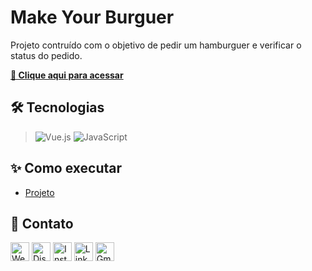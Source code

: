 # **Make Your Burguer**

Projeto contruído com o objetivo de pedir um hamburguer e verificar o status do pedido.

**[🔗 Clique aqui para acessar](https://make-your-burguer-one.vercel.app/)**

## **🛠 Tecnologias**
> ![Vue.js](https://img.shields.io/badge/Vue%20js-35495E?style=for-the-badge&logo=vuedotjs&logoColor=4FC08D)
> ![JavaScript](https://img.shields.io/badge/JavaScript-323330?style=for-the-badge&logo=javascript&logoColor=F7DF1E)

## **✨ Como executar**

- [Projeto](./README-install.md)

## **💛 Contato**

[<img src='https://img.shields.io/badge/website-000000?style=for-the-badge&logo=About&logoColor=white' alt='Website' height='30'>](https://my-resume-bamarcheti.vercel.app/) [<img src='https://img.shields.io/badge/Discord-5865F2?style=for-the-badge&logo=discord&logoColor=white' alt='Discord' height='30'>](https://discord.com/channels/@ba_marcheti#3824) [<img src='https://img.shields.io/badge/Instagram-E4405F?style=for-the-badge&logo=instagram&logoColor=white' alt='Instagram' height='30'>](https://www.instagram.com/ba_marcheti) [<img src='https://img.shields.io/badge/LinkedIn-0077B5?style=for-the-badge&logo=linkedin&logoColor=white' alt='Linkedin' height='30'>](https://www.linkedin.com/in/barbara-marcheti-fiorin/) [<img src='https://img.shields.io/badge/Gmail-D14836?style=for-the-badge&logo=gmail&logoColor=white' alt='Gmail' height='30'>](bmarchetifiorin@gmail.com)
